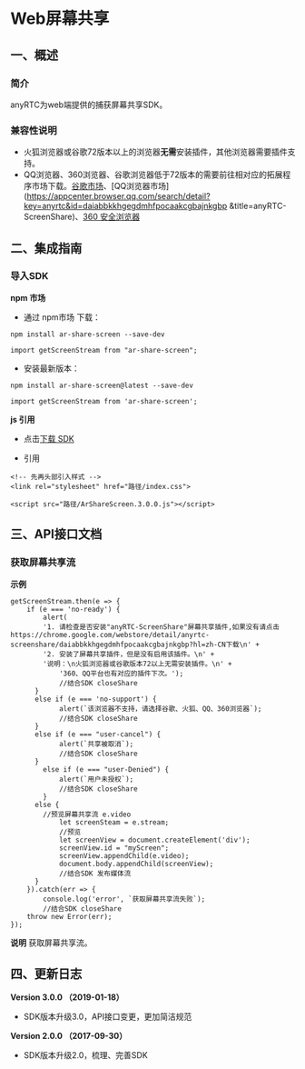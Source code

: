 # Web屏幕共享

## 一、概述

### 简介

anyRTC为web端提供的捕获屏幕共享SDK。

### 兼容性说明

- 火狐浏览器或谷歌72版本以上的浏览器**无需**安装插件，其他浏览器需要插件支持。
- QQ浏览器、360浏览器、谷歌浏览器低于72版本的需要前往相对应的拓展程序市场下载。[谷歌市场](https://chrome.google.com/webstore/detail/anyrtc-screenshare/daiabbkkhgegdmhfpocaakcgbajnkgbp?hl=zh-CN)、[QQ浏览器市场](https://appcenter.browser.qq.com/search/detail?key=anyrtc&id=daiabbkkhgegdmhfpocaakcgbajnkgbp &title=anyRTC-ScreenShare)、[360 安全浏览器](https://ext.se.360.cn/webstore/detail/ncimcjgppbokkenggioiebjhicflnfmp)

## 二、集成指南

### 导入SDK

**npm 市场**

* 通过 npm市场 下载：

```
npm install ar-share-screen --save-dev

import getScreenStream from "ar-share-screen";
```

* 安装最新版本：

```
npm install ar-share-screen@latest --save-dev

import getScreenStream from 'ar-share-screen';
```

**js 引用**

* 点击[下载 SDK](https://docs.anyrtc.io/download/js/ArShareScreen.3.0.0.js?_blank)

* 引用

```
<!-- 先再头部引入样式 -->
<link rel="stylesheet" href="路径/index.css">

<script src="路径/ArShareScreen.3.0.0.js"></script>
```

## 三、API接口文档

### 获取屏幕共享流

**示例**

```
getScreenStream.then(e => {
    if (e === 'no-ready') {
        alert(
        '1. 请检查是否安装"anyRTC-ScreenShare"屏幕共享插件,如果没有请点击https://chrome.google.com/webstore/detail/anyrtc-screenshare/daiabbkkhgegdmhfpocaakcgbajnkgbp?hl=zh-CN下载\n' +
        '2. 安装了屏幕共享插件，但是没有启用该插件。\n' + 
        '说明：\n火狐浏览器或谷歌版本72以上无需安装插件。\n' +
            '360、QQ平台也有对应的插件下次。');
            //结合SDK closeShare
      }
      else if (e === 'no-support') {
            alert(`该浏览器不支持，请选择谷歌、火狐、QQ、360浏览器`);
            //结合SDK closeShare
      }
      else if (e === "user-cancel") {
            alert(`共享被取消`);
            //结合SDK closeShare
      }
        else if (e === "user-Denied") {
            alert(`用户未授权`);
            //结合SDK closeShare
        }
      else {
        //预览屏幕共享流 e.video
            let screenSteam = e.stream;
            //预览
            let screenView = document.createElement('div');
            screenView.id = "myScreen";
            screenView.appendChild(e.video);
            document.body.appendChild(screenView);
            //结合SDK 发布媒体流
      }
    }).catch(err => {
        console.log('error', `获取屏幕共享流失败`);
        //结合SDK closeShare
    throw new Error(err);
});
```

**说明**
获取屏幕共享流。

## 四、更新日志

**Version 3.0.0 （2019-01-18）**

* SDK版本升级3.0，API接口变更，更加简洁规范

**Version 2.0.0 （2017-09-30）**

* SDK版本升级2.0，梳理、完善SDK